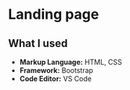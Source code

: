 # Landing page

<h2>What I used</h2>
<ul>
  <li><b>Markup Language:</b> HTML, CSS</li>
  <li><b>Framework:</b> Bootstrap</li>
  <li><b>Code Editor:</b> VS Code</li>
  <!-- <li><b>Reference:</b> Web Programing UNPAS</li> -->
</ul>
